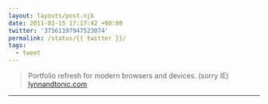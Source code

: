 ```yaml
---
layout: layouts/post.njk
date: 2011-02-15 17:17:42 +00:00
twitter: '37561197947523074'
permalink: /status/{{ twitter }}/
tags: 
  - tweet
---
```


> Portfolio refresh for modern browsers and devices. (sorry IE) [lynnandtonic.com](https://lynnandtonic.com)

---
